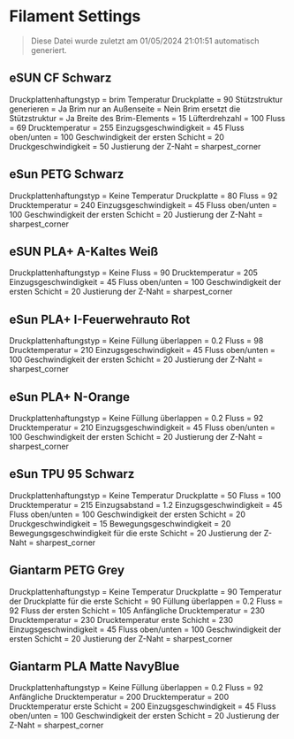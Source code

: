 
# Filament Settings
> Diese Datei wurde zuletzt am 01/05/2024 21:01:51 automatisch generiert.
## eSUN CF Schwarz

Druckplattenhaftungstyp = brim
Temperatur Druckplatte = 90
Stützstruktur generieren = Ja
Brim nur an Außenseite = Nein
Brim ersetzt die Stützstruktur = Ja
Breite des Brim-Elements = 15
Lüfterdrehzahl = 100
Fluss = 69
Drucktemperatur = 255
Einzugsgeschwindigkeit = 45
Fluss oben/unten = 100
Geschwindigkeit der ersten Schicht = 20
Druckgeschwindigkeit = 50
Justierung der Z-Naht = sharpest_corner


## eSun PETG Schwarz

Druckplattenhaftungstyp = Keine
Temperatur Druckplatte = 80
Fluss = 92
Drucktemperatur = 240
Einzugsgeschwindigkeit = 45
Fluss oben/unten = 100
Geschwindigkeit der ersten Schicht = 20
Justierung der Z-Naht = sharpest_corner


## eSUN PLA+ A-Kaltes Weiß

Druckplattenhaftungstyp = Keine
Fluss = 90
Drucktemperatur = 205
Einzugsgeschwindigkeit = 45
Fluss oben/unten = 100
Geschwindigkeit der ersten Schicht = 20
Justierung der Z-Naht = sharpest_corner


## eSun PLA+ I-Feuerwehrauto Rot

Druckplattenhaftungstyp = Keine
Füllung überlappen = 0.2
Fluss = 98
Drucktemperatur = 210
Einzugsgeschwindigkeit = 45
Fluss oben/unten = 100
Geschwindigkeit der ersten Schicht = 20
Justierung der Z-Naht = sharpest_corner


## eSun PLA+ N-Orange

Druckplattenhaftungstyp = Keine
Füllung überlappen = 0.2
Fluss = 92
Drucktemperatur = 210
Einzugsgeschwindigkeit = 45
Fluss oben/unten = 100
Geschwindigkeit der ersten Schicht = 20
Justierung der Z-Naht = sharpest_corner


## eSun TPU 95 Schwarz

Druckplattenhaftungstyp = Keine
Temperatur Druckplatte = 50
Fluss = 100
Drucktemperatur = 215
Einzugsabstand = 1.2
Einzugsgeschwindigkeit = 45
Fluss oben/unten = 100
Geschwindigkeit der ersten Schicht = 20
Druckgeschwindigkeit = 15
Bewegungsgeschwindigkeit = 20
Bewegungsgeschwindigkeit für die erste Schicht = 20
Justierung der Z-Naht = sharpest_corner


## Giantarm PETG Grey

Druckplattenhaftungstyp = Keine
Temperatur Druckplatte = 90
Temperatur der Druckplatte für die erste Schicht = 90
Füllung überlappen = 0.2
Fluss = 92
Fluss der ersten Schicht = 105
Anfängliche Drucktemperatur = 230
Drucktemperatur = 230
Drucktemperatur erste Schicht = 230
Einzugsgeschwindigkeit = 45
Fluss oben/unten = 100
Geschwindigkeit der ersten Schicht = 20
Justierung der Z-Naht = sharpest_corner


## Giantarm PLA Matte NavyBlue

Druckplattenhaftungstyp = Keine
Füllung überlappen = 0.2
Fluss = 92
Anfängliche Drucktemperatur = 200
Drucktemperatur = 200
Drucktemperatur erste Schicht = 200
Einzugsgeschwindigkeit = 45
Fluss oben/unten = 100
Geschwindigkeit der ersten Schicht = 20
Justierung der Z-Naht = sharpest_corner


